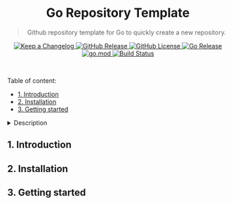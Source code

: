 <div align="center">
  <h1>Go Repository Template</h1>
  <blockquote align="center">
    Github repository template for Go to quickly create a new repository.
  </blockquote>
  <p>
    <a href="CHANGELOG.md">
      <img
        alt="Keep a Changelog"
        src="https://img.shields.io/badge/changelog-Keep%20a%20Changelog-%23E05735"
      />
    </a>
    <a href="https://github.com/ntk148v/golang-template/releases">
      <img
        alt="GitHub Release"
        src="https://img.shields.io/github/v/release/ntk148v/golang-template"
      />
    </a>
    <a href="LICENSE">
      <img
        alt="GitHub License"
        src="https://img.shields.io/github/license/ntk148v/golang-template"
      />
    </a>
    <a href="https://pkg.go.dev/github.com/ntk148v/golang-template">
      <img
        alt="Go Release"
        src="https://pkg.go.dev/badge/github.com/ntk148v/golang-template.svg"
      />
    </a>
    <a href="go.mod">
      <img
        alt="go.mod"
        src="https://img.shields.io/github/go-mod/go-version/ntk148v/golang-template"
      />
    </a>
    <a
      href="https://github.com/ntk148v/golang-template/actions?query=workflow%3Abuild+branch%3Amaster"
    >
      <img
        alt="Build Status"
        src="https://img.shields.io/github/actions/workflow/status/ntk148v/golang-template/build.yml?branch=master"
      />
    </a>
    <br />
  </p>
  <br />
</div>

Table of content:

- [1. Introduction](#1-introduction)
- [2. Installation](#2-installation)
- [3. Getting started](#3-getting-started)

<details>
<summary>Description</summary>
This is a Github repository template for Go application.

It includes:

- continuous integration via [GitHub Actions](https://github.com/features/actions).
- build automation via [Make](https://www.gnu.org/software/make).
- dependency management using [Go Modules](https://github.com/golang/go/wiki/Modules).
- releasing using [GoReleaser](https://github.com/goreleaser/goreleaser).
- dependencies scanning and updating thanks to [Dependabot](https://dependabot.com).
- security code analysis using [CodeQL Action](https://docs.github.com/en/github/finding-security-vulnerabilities-and-errors-in-your-code/about-code-scanning).
- [Visual Studio Code](https://code.visualstudio.com) configuration with [Go](https://code.visualstudio.com/docs/languages/go) support.
</details>

## 1. Introduction

## 2. Installation

## 3. Getting started
